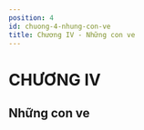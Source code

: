 ```yaml
---
position: 4
id: chuong-4-nhung-con-ve
title: Chương IV - Những con ve
---
```


# CHƯƠNG IV

## Những con ve
